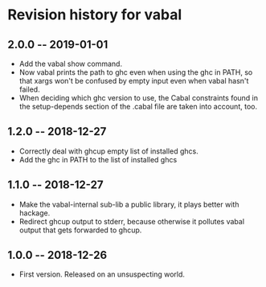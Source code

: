 # Revision history for vabal

## 2.0.0 -- 2019-01-01

* Add the vabal show command.
* Now vabal prints the path to ghc even when using the ghc in PATH,
  so that xargs won't be confused by empty input even when vabal hasn't failed.
* When deciding which ghc version to use, the Cabal constraints
  found in the setup-depends section of the .cabal file are taken into account, too.

## 1.2.0 -- 2018-12-27

* Correctly deal with ghcup empty list of installed ghcs.
* Add the ghc in PATH to the list of installed ghcs

## 1.1.0 -- 2018-12-27

* Make the vabal-internal sub-lib a public library, it plays better with hackage.
* Redirect ghcup output to stderr, because otherwise it pollutes vabal output that gets forwarded to ghcup.
 
## 1.0.0 -- 2018-12-26

* First version. Released on an unsuspecting world.

